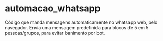 # automacao_whatsapp
Código que manda mensagens automaticamente no whatsapp web, pelo navegador. Envia uma mensagem predefinida para blocos de 5 em 5 pessoas/grupos, para evitar banimento por bot.

